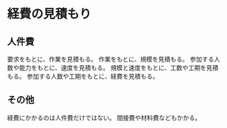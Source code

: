 # 経費の見積もり

## 人件費

要求をもとに、作業を見積もる。
作業をもとに、規模を見積もる。
参加する人数や能力をもとに、速度を見積もる。
規模と速度をもとに、工数や工期を見積もる。
参加する人数や工期をもとに、経費を見積もる。

## その他

経費にかかるのは人件費だけではない。
間接費や材料費などもかかる。
